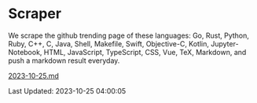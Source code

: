 # Scraper

We scrape the github trending page of these languages: Go, Rust, Python, Ruby, C++, C, Java, Shell, Makefile, Swift, Objective-C, Kotlin, Jupyter-Notebook, HTML, JavaScript, TypeScript, CSS, Vue, TeX, Markdown, and push a markdown result everyday.

[2023-10-25.md](https://github.com/yangwenmai/github-trending-backup/blob/master/2023-10-25.md)

Last Updated: 2023-10-25 04:00:05